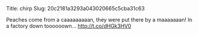 Title: chirp
Slug: 20c2181a3293a043020665c5cba31c63

Peaches come from a caaaaaaaaan, they were put there by a maaaaaaan! In a factory down toooooown... <a href="http://t.co/dHGk3HV0">http://t.co/dHGk3HV0</a>
